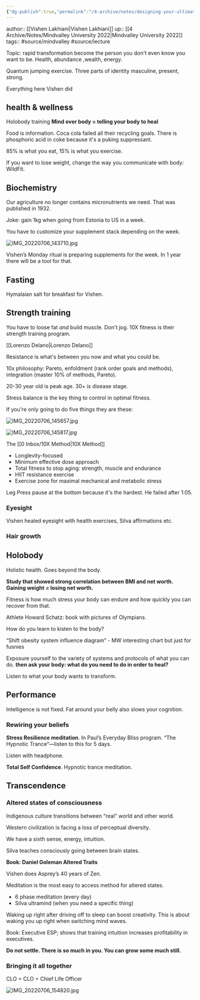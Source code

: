 ```yaml
---
{"dg-publish":true,"permalink":"/4-archive/notes/designing-your-ultimate-health-and-life-plan-chief-life-office-introduction/"}
---
```


author:: [[Vishen Lakhiani\|Vishen Lakhiani]]
up:: [[4 Archive/Notes/Mindvalley University 2022\|Mindvalley University 2022]]
tags:: #source/mindvalley #source/lecture 

Topic: rapid transformation become the person you don't even know you want to be.
Health, abundance ,wealth, energy.

Quantum jumping exercise. Three parts of identity masculine, present, strong.

Everything here Vishen did

## health & wellness
Holobody training
**Mind over body = telling your body to heal**

Food is information. Coca cola failed all their recycling goals. There is phosphoric acid in coke because it's a puking suppressant.

85% is what you eat, 15% is what you exercise.

If you want to lose weight, change the way you communicate with body: WildFit.

## Biochemistry
Our agriculture no longer contains micronutrients we need. That was published in 1932.

Joke: gain 1kg when going from Estonia to US in a week.

You have to customize your supplement stack depending on the week.

![IMG_20220706_143710.jpg](/img/user/4%20Archive/Notes/IMG_20220706_143710.jpg)

Vishen’s Monday ritual is preparing supplements for the week. In 1 year there will be a tool for that.

## Fasting

Hymalaian salt for breakfast for Vishen.

## Strength training 

You have to loose fat *and* build muscle.
Don't jog.
10X fitness is their strength training program.

[[Lorenzo Delano\|Lorenzo Delano]]

Resistance is what's between you now and what you could be.

10x philosophy: Pareto, enfoldment (rank order goals and methods), integration (master 10% of methods, Pareto).

20-30 year old is peak age. 30+ is disease stage.

Stress balance is the key thing to control in optimal fitness.

If you're only going to do five things they are these:

![IMG_20220706_145657.jpg](/img/user/4%20Archive/Notes/IMG_20220706_145657.jpg)

![IMG_20220706_145817.jpg](/img/user/4%20Archive/Notes/IMG_20220706_145817.jpg)

The [[0 Inbox/10X Method\|10X Method]]
- Longlevity-focused
- Minimum effective dose approach
- Total fitness to stop aging: strength, muscle and endurance
- HIIT resistance exercise
- Exercise zone for maximal mechanical and metabolic stress

Leg Press pause at the bottom because it's the hardest. He failed after 1:05.

### Eyesight
Vishen healed eyesight with health exercises, Silva affirmations etc.

### Hair growth

## Holobody
Holistic health. Goes beyond the body.

**Study that showed strong correlation between BMI and net worth. Gaining weight = losing net worth.**

Fitness is how much stress your body can endure and how quickly you can recover from that.

Athlete Howard Schatz: book with pictures of Olympians. 

How do you learn to kisten to the body?

“Shift obesity system influence diagram” - MW interesting chart but just for fusnies

Exposure yourself to the variety of systems and protocols of what you can do. **then ask your body: what do you need to do in order to heal?**

Listen to what your body wants to transform.

## Performance
Intelligence is not fixed. Fat around your belly also slows your cognition.

### Rewiring your beliefs
**Stress Resilience meditation**. In Paul’s Everyday Bliss program. “The Hypnotic Trance”—listen to this for 5 days.

Listen with headphone.

**Total Self Confidence**. Hypnotic trance meditation.

## Transcendence 
### Altered states of consciousness 
Indigenous culture transitions between “real” world and other world.

Western civilization is facing a loss of perceptual diversity.

We have a sixth sense, energy, intuition.

Silva teaches consciously going between brain states.

**Book: Daniel Goleman Altered Traits**

Vishen does Asprey’s 40 years of Zen.

Meditation is the most easy to access method for altered states. 
- 6 phase meditation (every day)
- Silva ultramind (when you need a specific thing)

Waking up right after driving off to sleep can boost creativity. This is about waking you up right when switching mind waves.

Book: Executive ESP; shows that training intuition increases profitability in executives.

**Do not settle. There is so much in you. You can grow some much still.**

### Bringing it all together
CLO = CLO = Chief Life Officer

![IMG_20220706_154820.jpg](/img/user/4%20Archive/Notes/IMG_20220706_154820.jpg)

